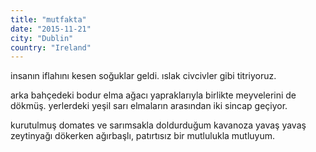 ```yaml
---
title: "mutfakta"
date: "2015-11-21"
city: "Dublin"
country: "Ireland"
---
```


insanın iflahını kesen soğuklar geldi. ıslak civcivler gibi titriyoruz.

arka bahçedeki bodur elma ağacı yapraklarıyla birlikte meyvelerini de dökmüş. yerlerdeki yeşil sarı elmaların arasından iki sincap geçiyor.

kurutulmuş domates ve sarımsakla doldurduğum kavanoza yavaş yavaş zeytinyağı dökerken ağırbaşlı, patırtısız bir mutlulukla mutluyum.
